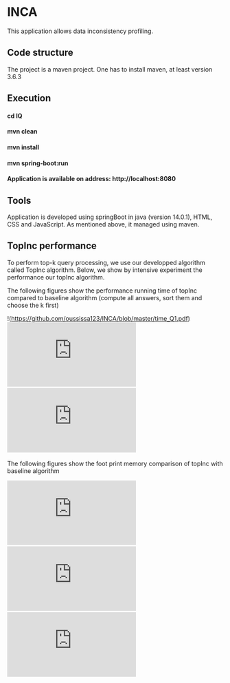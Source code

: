 # INCA 
This application allows data inconsistency profiling.

## Code structure

The project is a maven project. One has to install maven, at least version 3.6.3

## Execution 
#### cd IQ
####  mvn clean
####  mvn install
####  mvn spring-boot:run
####  Application is available on address: http://localhost:8080

## Tools 
Application is developed using springBoot in java (version 14.0.1), HTML, CSS and JavaScript. As mentioned above, it managed using maven.


## TopInc performance
To perform top-k query processing, we use our developped algorithm called TopInc algorithm. Below, we show by intensive experiment the performance our topInc algorithm.

The following figures show the performance running time of topInc compared to baseline algorithm (compute all answers, sort them and choose the k first)

!(https://github.com/oussissa123/INCA/blob/master/time_Q1.pdf)\
![alt time running query Q2](https://github.com/oussissa123/INCA/blob/master/time_Q2.pdf)\
![alt time running query Q8](https://github.com/oussissa123/INCA/blob/master/time_Q8.pdf)

The following figures show the  foot print memory comparison of topInc with baseline algorithm

![alt fp.memory query Q1](https://github.com/oussissa123/INCA/blob/master/memory_Q1.pdf)\
![alt fp.memory query Q2](https://github.com/oussissa123/INCA/blob/master/memory_Q2.pdf)\
![alt fp.memory query Q8](https://github.com/oussissa123/INCA/blob/master/memory_Q8.pdf)

